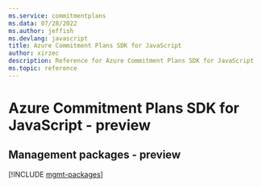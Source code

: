 ```yaml
---
ms.service: commitmentplans
ms.data: 07/28/2022
ms.author: jeffish
ms.devlang: javascript
title: Azure Commitment Plans SDK for JavaScript
author: xirzec
description: Reference for Azure Commitment Plans SDK for JavaScript
ms.topic: reference
---
```

# Azure Commitment Plans SDK for JavaScript - preview

## Management packages - preview
[!INCLUDE [mgmt-packages](commitment-plans-mgmt-index.md)]